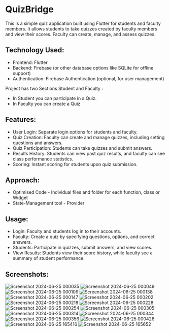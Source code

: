 # QuizBridge
This is a simple quiz application built using Flutter for students and faculty members. It allows students to take quizzes created by faculty members and view their scores. Faculty can create, manage, and assess quizzes.

## Technology Used:
- Frontend: Flutter
- Backend: Firebase (or other database options like SQLite for offline support)
- Authentication: Firebase Authentication (optional, for user management)

Project has two Sections Student and Faculty :
- In Student you can participate in a Quiz.
- In Faculty you can create a Quiz
## Features:
- User Login: Separate login options for students and faculty.
- Quiz Creation: Faculty can create and manage quizzes, including setting questions and answers.
- Quiz Participation: Students can take quizzes and submit answers.
- Results History: Students can view past quiz results, and faculty can see class performance statistics.
- Scoring: Instant scoring for students upon quiz submission.

## Approach:

- Optimised Code - Individual files and folder for each function, class or Widget
- State-Management tool - Provider
## Usage:
- Login: Faculty and students log in to their accounts.
- Faculty: Create a quiz by specifying questions, options, and correct answers.
- Students: Participate in quizzes, submit answers, and view scores.
- View Results: Students view their score history, while faculty see a summary of student performance.

## Screenshots:

![Screenshot 2024-06-25 000035](https://github.com/user-attachments/assets/71341cac-d0ce-4128-a118-ebd3295c532a)
![Screenshot 2024-06-25 000049](https://github.com/user-attachments/assets/685d2dfd-9aca-4645-9fd2-af6008c98ec7)
![Screenshot 2024-06-25 000109](https://github.com/user-attachments/assets/04fa872c-86a1-460c-86ca-132ae3c7704a)
![Screenshot 2024-06-25 000138](https://github.com/user-attachments/assets/b044a2fc-ca2e-4ee8-a444-50a6f02a6fb2)
![Screenshot 2024-06-25 000147](https://github.com/user-attachments/assets/4c0a69f2-b5af-4b26-906b-d98798e3ea6a)
![Screenshot 2024-06-25 000202](https://github.com/user-attachments/assets/ad87ac80-e070-4f92-a3b5-b09a767301b2)
![Screenshot 2024-06-25 000218](https://github.com/user-attachments/assets/38507035-03c3-4188-9293-e93f0494c6a5)
![Screenshot 2024-06-25 000228](https://github.com/user-attachments/assets/5e4376ca-405f-49e2-a0ac-caab4c0c3fd8)
![Screenshot 2024-06-25 000254](https://github.com/user-attachments/assets/67eaf1f4-1bae-499a-91e0-2c9a2b145c8d)
![Screenshot 2024-06-25 000305](https://github.com/user-attachments/assets/98076261-b006-477a-9f00-28f34afdc8b8)
![Screenshot 2024-06-25 000314](https://github.com/user-attachments/assets/8282387c-72a4-4459-aa8b-04fd2f30e15b)
![Screenshot 2024-06-25 000344](https://github.com/user-attachments/assets/df0a15cc-1722-427e-a3b3-302c520da71a)
![Screenshot 2024-06-25 000356](https://github.com/user-attachments/assets/dd7bc1f3-5beb-4cf0-b96f-96c28ede5820)
![Screenshot 2024-06-25 000426](https://github.com/user-attachments/assets/26102359-c179-4842-a11e-16b5b6955918)
![Screenshot 2024-06-25 165416](https://github.com/user-attachments/assets/2ed68bb3-4f01-467b-a78e-3f5fe4a8686c)
![Screenshot 2024-06-25 165652](https://github.com/user-attachments/assets/6ea622f3-9d62-470f-a0fc-ec770af41a2a)

